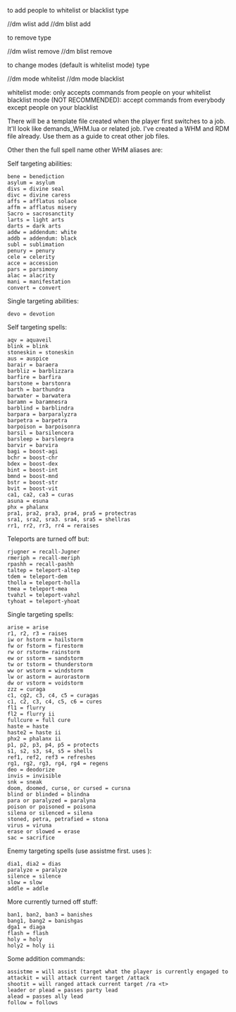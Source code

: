 to add people to whitelist or blacklist type

//dm wlist add <name>
//dm blist add <name>

to remove type

//dm wlist remove <name>
//dm blist remove <name>

to change modes (default is whitelist mode) type

//dm mode whitelist
//dm mode blacklist

whitelist mode: only accepts commands from people on your whitelist
blacklist mode (NOT RECOMMENDED): accept commands from everybody except people on your blacklist

There will be a template file created when the player first switches to a job. It'll look like demands_WHM.lua or related job. I've created a WHM and RDM file already. Use them as a guide to creat other job files.

Other then the full spell name other WHM aliases are:

Self targeting abilities:

	bene = benediction
	asylum = asylum
	divs = divine seal
	divc = divine caress
	affs = afflatus solace
	affm = afflatus misery
	Sacro = sacrosanctity
	larts = light arts
	darts = dark arts
	addw = addendum: white
	addb = addendum: black
	subl = sublimation
	penury = penury
	cele = celerity
	acce = accession
	pars = parsimony
	alac = alacrity
	mani = manifestation
	convert = convert

Single targeting abilities:

	devo = devotion

Self targeting spells:

	aqv = aquaveil
	blink = blink
	stoneskin = stoneskin
	aus = auspice
	barair = baraera
	barbliz = barblizzara
	barfire = barfira
	barstone = barstonra
	barth = barthundra
	barwater = barwatera
	baramn = baramnesra
	barblind = barblindra
	barpara = barparalyzra
	barpetra = barpetra
	barpoison = barpoisonra
	barsil = barsilencera
	barsleep = barsleepra
	barvir = barvira
	bagi = boost-agi
	bchr = boost-chr
	bdex = boost-dex
	bint = boost-int
	bmnd = boost-mnd
	bstr = boost-str
	bvit = boost-vit
	ca1, ca2, ca3 = curas
	asuna = esuna
	phx = phalanx
	pra1, pra2, pra3, pra4, pra5 = protectras
	sra1, sra2, sra3. sra4, sra5 = shellras
	rr1, rr2, rr3, rr4 = reraises

Teleports are turned off but:

	rjugner = recall-Jugner
	rmeriph = recall-meriph
	rpashh = recall-pashh
	taltep = teleport-altep
	tdem = teleport-dem
	tholla = teleport-holla
	tmea = teleport-mea
	tvahzl = teleport-vahzl
	tyhoat = teleport-yhoat

Single targeting spells:

	arise = arise
	r1, r2, r3 = raises
	iw or hstorm = hailstorm
	fw or fstorm = firestorm
	rw or rstorm= rainstorm
	ew or sstorm = sandstorm
	tw or tstorm = thunderstorm
	ww or wstorm = windstorm
	lw or astorm = aurorastorm
	dw or vstorm = voidstorm
	zzz = curaga
	c1, cg2, c3, c4, c5 = curagas
	c1, c2, c3, c4, c5, c6 = cures
	fl1 = flurry
	fl2 = flurry ii
	fullcure = full cure
	haste = haste
	haste2 = haste ii
	phx2 = phalanx ii
	p1, p2, p3, p4, p5 = protects
	s1, s2, s3, s4, s5 = shells
	ref1, ref2, ref3 = refreshes
	rg1, rg2, rg3, rg4, rg4 = regens
	deo = deodorize
	invis = invisible
	snk = sneak
	doom, doomed, curse, or cursed = cursna
	blind or blinded = blindna
	para or paralyzed = paralyna
	poison or poisoned = poisona
	silena or silenced = silena
	stoned, petra, petrafied = stona
	virus = viruna
	erase or slowed = erase
	sac = sacrifice
	
	

Enemy targeting spells (use assistme first. uses <t>):

	dia1, dia2 = dias
	paralyze = paralyze
	silence = silence
	slow = slow
	addle = addle

More currently turned off stuff:

	ban1, ban2, ban3 = banishes
	bang1, bang2 = banishgas
	dga1 = diaga
	flash = flash
	holy = holy
	holy2 = holy ii

Some addition commands:

	assistme = will assist (target what the player is currently engaged to
	attackit = will attack current target /attack
	shootit = will ranged attack current target /ra <t>
	leader or plead = passes party lead
	alead = passes ally lead
	follow = follows